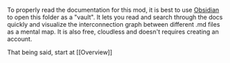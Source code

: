 To properly read the documentation for this mod, it is best to use [Obsidian](https://obsidian.md/) to open this folder as a "vault". It lets you read and search through the docs quickly and visualize the interconnection graph between different .md files as a mental map. It is also free, cloudless and doesn't requires creating an account.

That being said, start at [[Overview]]